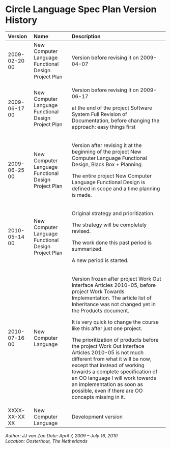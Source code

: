 ﻿Circle Language Spec Plan Version History
=========================================

|**Version**|**Name**|**Description**|
| :- | :- | :- |
|2009-02-20 00|New Computer Language Functional Design Project Plan|Version before revising it on 2009-04-07|
|2009-06-17 00|New Computer Language Functional Design Project Plan|<p>Version before revising it on 2009-06-17</p><p>at the end of the project Software System Full Revision of Documentation, before changing the approach: easy things first</p>|
|2009-06-25 00|New Computer Language Functional Design Project Plan|<p>Version after revising it at the beginning of the project New Computer Language Functional Design, Black Box + Planning.</p><p>The entire project New Computer Language Functional Design is defined in scope and a time planning is made.</p>|
|2010-05-14 00|New Computer Language Functional Design Project Plan|<p>Original strategy and prioritization.</p><p>The strategy will be completely revised.</p><p>The work done this past period is summarized.</p><p>A new period is started.</p>|
|2010-07-16 00|New Computer Language|<p>Version frozen after project Work Out Interface Articles 2010-05, before project Work Towards Implementation. The article list of Inheritance was not changed yet in the Products document.</p><p>It is very quick to change the course like this after just one project.</p><p>The prioritization of products before the project Work Out Interface Articles 2010-05 is not much different from what it will be now, except that instead of working towards a complete specification of an OO language I will work towards an implementation as soon as possible, even if there are OO concepts missing in it.</p>|
|XXXX-XX-XX XX|New Computer Language|Development version|

*Author: JJ van Zon        Date: April 7, 2009 – July 16, 2010        Location: Oosterhout, The Netherlands*


